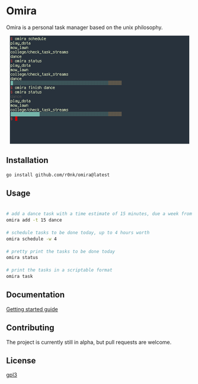 # Omira

Omira is a personal task manager based on the unix philosophy.
<p align="center">
  <img src="https://raw.githubusercontent.com/r0nk/omira/main/images/usage.png">
</p>

## Installation

```bash
go install github.com/r0nk/omira@latest
```

## Usage

```bash

# add a dance task with a time estimate of 15 minutes, due a week from now
omira add -t 15 dance

# schedule tasks to be done today, up to 4 hours worth
omira schedule -w 4

# pretty print the tasks to be done today
omira status

# print the tasks in a scriptable format
omira task
```
## Documentation
[Getting started guide](https://github.com/r0nk/omira/blob/main/doc/getting_started.md)
## Contributing
The project is currently still in alpha, but pull requests are welcome.

## License
[gpl3](https://www.gnu.org/licenses/gpl-3.0.en.html)
